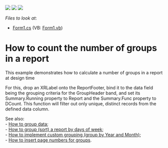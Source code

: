 <!-- default badges list -->
![](https://img.shields.io/endpoint?url=https://codecentral.devexpress.com/api/v1/VersionRange/128599116/12.2.4%2B)
[![](https://img.shields.io/badge/Open_in_DevExpress_Support_Center-FF7200?style=flat-square&logo=DevExpress&logoColor=white)](https://supportcenter.devexpress.com/ticket/details/E1282)
[![](https://img.shields.io/badge/📖_How_to_use_DevExpress_Examples-e9f6fc?style=flat-square)](https://docs.devexpress.com/GeneralInformation/403183)
<!-- default badges end -->
<!-- default file list -->
*Files to look at*:

* [Form1.cs](./CS/GroupsCount/Form1.cs) (VB: [Form1.vb](./VB/GroupsCount/Form1.vb))
<!-- default file list end -->
# How to count the number of groups in a report


<p>This example demonstrates how to calculate a number of groups in a report at design time</p><p>For this, drop an XRLabel onto the ReportFooter, bind it to the data field being the grouping criteria for the GroupHeader band, and set its Summary.Running property to Report and the Summary.Func property to DCount. This function will filter out only unique, distinct records from the defined data column.</p><p>See also:<br />
- <a href="https://www.devexpress.com/Support/Center/p/E1650">How to group data</a>;<br />
- <a href="https://www.devexpress.com/Support/Center/p/E1290">How to group (sort) a report by days of week</a>;<br />
- <a href="https://www.devexpress.com/Support/Center/p/E787">How to implement custom grouping (group by Year and Month)</a>;<br />
- <a href="https://www.devexpress.com/Support/Center/p/E810">How to insert page numbers for groups</a>.</p>

<br/>


